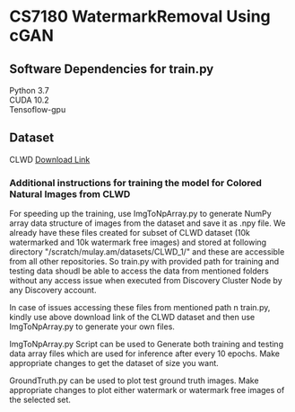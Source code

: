 # CS7180 WatermarkRemoval Using cGAN

## Software Dependencies for train.py
Python 3.7  
CUDA 10.2  
Tensoflow-gpu  


## Dataset
CLWD <a href="https://drive.google.com/file/d/17y1gkUhIV6rZJg1gMG-gzVMnH27fm4Ij/view?usp=sharing" target="_top">Download Link</a>

### Additional instructions for training the model for Colored Natural Images from CLWD 
For speeding up the training, use ImgToNpArray.py to generate NumPy array data structure of images from the dataset and save it as .npy file.
We already have these files created for subset of CLWD dataset (10k watermarked and 10k watermark free images) and stored at following directory "/scratch/mulay.am/datasets/CLWD_1/" and these are accessible from all other repositories. So train.py with provided path for training and testing data shoudl be able to access the data from mentioned folders without any access issue when executed from Discovery Cluster Node by any Discovery account.

In case of issues accessing these files from mentioned path n train.py, kindly use above download link of the CLWD dataset and then use ImgToNpArray.py to generate your own files.

ImgToNpArray.py Script can be used to Generate both training and testing data array files which are used for inference after every 10 epochs. Make appropriate changes to get the dataset of size you want.

GroundTruth.py can be used to plot test ground truth images. Make appropriate changes to plot either watermark or watermark free images of the selected set.
